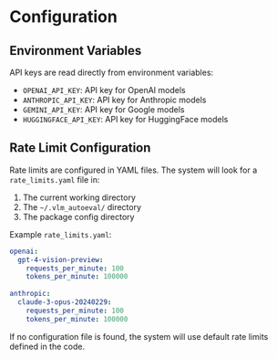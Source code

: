 # Configuration

## Environment Variables

API keys are read directly from environment variables:

- `OPENAI_API_KEY`: API key for OpenAI models
- `ANTHROPIC_API_KEY`: API key for Anthropic models
- `GEMINI_API_KEY`: API key for Google models
- `HUGGINGFACE_API_KEY`: API key for HuggingFace models

## Rate Limit Configuration

Rate limits are configured in YAML files. The system will look for a `rate_limits.yaml` file in:

1. The current working directory
2. The `~/.vlm_autoeval/` directory
3. The package config directory

Example `rate_limits.yaml`:

```yaml
openai:
  gpt-4-vision-preview:
    requests_per_minute: 100
    tokens_per_minute: 100000
  
anthropic:
  claude-3-opus-20240229:
    requests_per_minute: 100
    tokens_per_minute: 100000
```

If no configuration file is found, the system will use default rate limits defined in the code. 